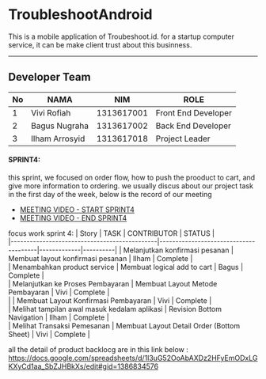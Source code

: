 # TroubleshootAndroid
This is a mobile application of Troubeshoot.id.
for a startup computer service, it can be make client trust about this businness.

<hr>

## Developer Team
| No | NAMA           | NIM        | ROLE                |
|----|----------------|------------|---------------------|
| 1  | Vivi Rofiah    | 1313617001 | Front End Developer |
| 2  | Bagus Nugraha  | 1313617002 | Back End Developer  |
| 3  | Ilham Arrosyid | 1313617018 | Project Leader        |


#### SPRINT4:
this sprint, we focused on order flow, how to push the prooduct to cart, and give more information to ordering.
we usually discus about our project task in the first day of the week, below is the record of our meeting <br>
* [MEETING VIDEO - START SPRINT4](https://youtu.be/TZcxWRS6IcQ) 
* [MEETING VIDEO - END SPRINT4](https://youtu.be/NHC1xL2pDXM)

focus work sprint 4:
| Story         | TASK                                        | CONTRIBUTOR | STATUS   |   
|----------------------------------------------|---------------------------------------|-------------|----------|
| Melanjutkan konfirmasi pesanan | Membuat layout konfirmasi pesanan                              | Ilham       | Complete |   
| Menambahkan product service              | Membuat logical add to cart                                 | Bagus       | Complete |   
| Melanjutkan ke Proses Pembayaran              | Membuat Layout Metode Pembayaran                          | Vivi      | Complete |   
|               | Membuat Layout Konfirmasi Pembayaran                  | Vivi      | Complete   |    
| Melihat tampilan awal masuk kedalam aplikasi              | Revision Bottom Navigation                  | Ilham       | Complete |   
| Melihat Transaksi Pemesanan     | Membuat Layout Detail Order \(Bottom Sheet\) | Vivi        | Complete | 






all the detail of product backlocg are in this link below : <br>
https://docs.google.com/spreadsheets/d/1l3uG52OoAbAXDz2HFyEmODxLGKXyCd1aa_SbZJHBkXs/edit#gid=1386834576
